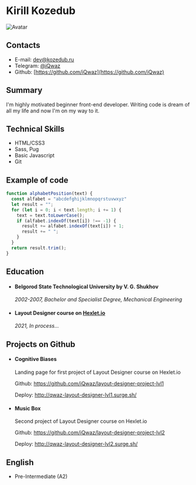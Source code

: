 # Kirill Kozedub

![Avatar](https://avatars.githubusercontent.com/u/48980893?s=400&u=9e1d393cdca0204dbd625baba140aa81e4b49c53&v=4)

## Contacts

- E-mail: dev@kozedub.ru
- Telegram: [@iQwaz](https://t.me/iQwaz)
- Github: [https://github.com/iQwaz](https://github.com/iQwaz)

## Summary
I'm highly motivated beginner front-end developer. Writing code is dream of all my life and now I'm on my way to it.

## Technical Skills
- HTML/CSS3
- Sass, Pug
- Basic Javascript
- Git

## Example of code
```javascript
function alphabetPosition(text) {
  const alfabet = "abcdefghijklmnopqrstuvwxyz"
  let result = "";
  for (let i = 0; i < text.length; i += 1) {
    text = text.toLowerCase();
    if (alfabet.indexOf(text[i]) !== -1) {
      result += alfabet.indexOf(text[i]) + 1;
      result += " ";
    }
  }
  return result.trim();
}
```

## Education

- #### Belgorod State Technological University by V. G. Shukhov
  _2002-2007, Bachelor and Specialist Degree, Mechanical Engineering_

- #### Layout Designer course on [Hexlet.io](https://hexlet.io)
  _2021, In process..._

## Projects on Github

- #### Cognitive Biases

  Landing page for first project of Layout Designer course on Hexlet.io

  Github: https://github.com/iQwaz/layout-designer-project-lvl1

  Deploy: http://qwaz-layout-designer-lvl1.surge.sh/

- #### Music Box

  Second project of Layout Designer course on Hexlet.io

  Github: https://github.com/iQwaz/layout-designer-project-lvl2

  Deploy: http://qwaz-layout-designer-lvl2.surge.sh/

## English
- Pre-Intermediate (A2)
